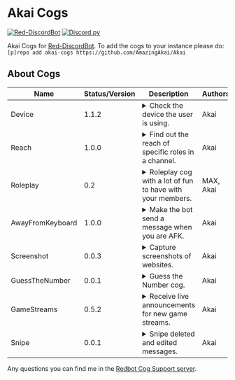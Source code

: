 # Akai Cogs

[![Red-DiscordBot](https://img.shields.io/badge/Red--DiscordBot-V3-red.svg)](https://github.com/Cog-Creators/Red-DiscordBot)
[![Discord.py](https://img.shields.io/badge/Discord.py-blue.svg)](https://github.com/Rapptz/discord.py/)

Akai Cogs for [Red-DiscordBot](https://github.com/Cog-Creators/Red-DiscordBot/tree/V3/develop).
To add the cogs to your instance please do: `[p]repo add akai-cogs https://github.com/AmazingAkai/Akai`

## About Cogs

<table>
  <thead>
    <tr>
      <th>Name</th>
      <th>Status/Version</th>
      <th>Description</th>
      <th>Authors</th>
    </tr>
  </thead>
  <tbody>
    <tr>
      <td>Device</td>
      <td>1.1.2</td>
      <td>
        <details>
          <summary>Check the device the user is using.</summary>
          View user's device by running a command using their status.
        </details>
      </td>
      <td>Akai</td>
    </tr>
    <tr>
      <td>Reach</td>
      <td>1.0.0</td>
      <td>
        <details>
          <summary>Find out the reach of specific roles in a channel.</summary>
          Shows the reach of roles in a channel.
        </details>
      </td>
      <td>Akai</td>
    </tr>
    <tr>
      <td>Roleplay</td>
      <td>0.2</td>
      <td>
        <details>
          <summary>Roleplay cog with a lot of fun to have with your members.</summary>
          The Roleplay cog is a Discord bot module that provides commands for immersive and engaging roleplaying activities.
        </details>
      </td>
      <td>MAX, Akai</td>
    </tr>
    <tr>
      <td>AwayFromKeyboard</td>
      <td>1.0.0</td>
      <td>
        <details>
          <summary>Make the bot send a message when you are AFK.</summary>
          Make the bot send message to notify the users that you are AFK.
        </details>
      </td>
      <td>Akai</td>
    </tr>
    <tr>
      <td>Screenshot</td>
      <td>0.0.3</td>
      <td>
        <details>
          <summary>Capture screenshots of websites.</summary>
          Capture screenshots of websites with customizable parameters.
        </details>
      </td>
      <td>Akai</td>
    </tr>
    <tr>
      <td>GuessTheNumber</td>
      <td>0.0.1</td>
      <td>
        <details>
          <summary>Guess the Number cog.</summary>
          Guess the Number cog for a fun guessing game with your server members.
        </details>
      </td>
      <td>Akai</td>
    </tr>
    <tr>
      <td>GameStreams</td>
      <td>0.5.2</td>
      <td>
        <details>
          <summary>Receive live announcements for new game streams.</summary>
          Get real-time announcements whenever a new stream starts for a specific game.
        </details>
      </td>
      <td>Akai</td>
    </tr>
    <tr>
      <td>Snipe</td>
      <td>0.0.1</td>
      <td>
        <details>
          <summary>Snipe deleted and edited messages.</summary>
          Use this cog to snipe deleted or edited messages in a channel with filters.
        </details>
      </td>
      <td>Akai</td>
    </tr>
  </tbody>
</table>

Any questions you can find me in the [Redbot Cog Support server](https://discord.gg/GET4DVk).
